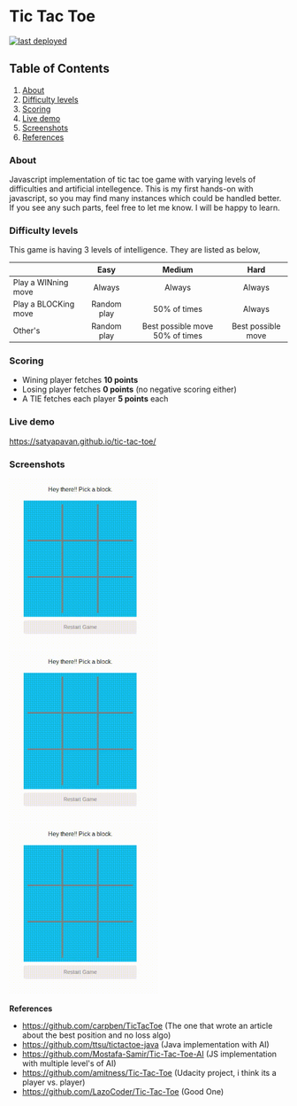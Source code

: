 # Tic Tac Toe

<a href="https://github.com/satyapavan/tic-tac-toe-js/commits/master">
        <img src="https://img.shields.io/github/last-commit/badges/shields/gh-pages.svg?label=last%20deployed"
            alt="last deployed"></a>

## Table of Contents

1. [About](#about)
2. [Difficulty levels](#difficulty-levels)
3. [Scoring](#scoring)
4. [Live demo](#live-demo)
5. [Screenshots](#screenshots)
6. [References](#references)

### About

Javascript implementation of tic tac toe game with varying levels of difficulties and artificial intellegence.
This is my first hands-on with javascript, so you may find many instances which could be handled better. If you see any
such parts, feel free to let me know. I will be happy to learn.

### Difficulty levels

This game is having 3 levels of intelligence. They are listed as below,

|                      |    Easy     |             Medium              |        Hard        |
|----------------------|:-----------:|:-------------------------------:|:------------------:|
| Play a WINning move  |   Always    |             Always              |       Always       |
| Play a BLOCKing move | Random play |          50% of times           |       Always       |
| Other's              | Random play | Best possible move 50% of times | Best possible move |

### Scoring

- Wining player fetches **10 points**
- Losing player fetches **0 points** (no negative scoring either)
- A TIE fetches each player **5 points** each

### Live demo

https://satyapavan.github.io/tic-tac-toe/

### Screenshots

<div>
  <img src="images/X-wins.gif" alt="X winning" width=270>
  <img src="images/O-wins.gif" alt="O Winning" width=270>
  <img src="images/XO-tie.gif" alt="Tied game" width=270>
</div>

**References**

- https://github.com/carpben/TicTacToe (The one that wrote an article about the best position and no loss algo)
- https://github.com/ttsu/tictactoe-java (Java implementation with AI)
- https://github.com/Mostafa-Samir/Tic-Tac-Toe-AI (JS implementation with multiple level's of AI)
- https://github.com/amitness/Tic-Tac-Toe (Udacity project, i think its a player vs. player)
- https://github.com/LazoCoder/Tic-Tac-Toe (Good One)
